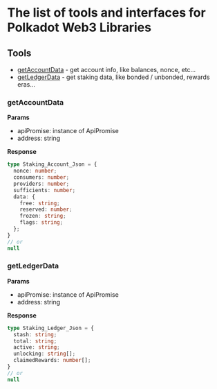 # The list of tools and interfaces for Polkadot Web3 Libraries

## Tools
- [getAccountData](#getaccountdata) - get account info, like balances, nonce, etc...
- [getLedgerData](#getledgerdata) - get staking data, like bonded / unbonded, rewards eras...

### <a name="getaccountdata"></a>getAccountData
**Params**
- apiPromise: instance of ApiPromise
- address: string

**Response**
```typescript
type Staking_Account_Json = {
  nonce: number;
  consumers: number;
  providers: number;
  sufficients: number;
  data: {
    free: string;
    reserved: number;
    frozen: string;
    flags: string;
  };
}
// or
null
```

### <a name="getledgerdata"></a>getLedgerData
**Params**
- apiPromise: instance of ApiPromise
- address: string

**Response**
```typescript
type Staking_Ledger_Json = {
  stash: string;
  total: string;
  active: string;
  unlocking: string[];
  claimedRewards: number[];
}
// or
null
```